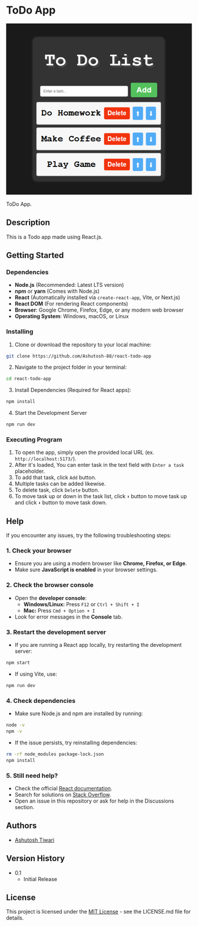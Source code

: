 # ToDo App

![Preview_ReactTodoApo](./src/assets/previewReactTodoApp.png)

ToDo App.

## Description

This is a Todo app made using React.js.

## Getting Started

### Dependencies

- **Node.js** (Recommended: Latest LTS version)
- **npm** or **yarn** (Comes with Node.js)
- **React** (Automatically installed via `create-react-app`, Vite, or Next.js)
- **React DOM** (For rendering React components)
- **Browser**: Google Chrome, Firefox, Edge, or any modern web browser
- **Operating System**: Windows, macOS, or Linux

### Installing

1. Clone or download the repository to your local machine:

```sh
git clone https://github.com/Ashutosh-88/react-todo-app
```

2. Navigate to the project folder in your terminal:

```sh
cd react-todo-app
```

3. Install Dependencies (Required for React apps):

```sh
npm install
```

4. Start the Development Server

```sh
npm run dev
```

### Executing Program

1. To open the app, simply open the provided local URL (ex. `http://localhost:5173/`).
2. After it's loaded, You can enter task in the text field with `Enter a task` placeholder.
3. To add that task, click `Add` button.
4. Multiple tasks can be added likewise.
5. To delete task, click `Delete` button.
6. To move task up or down in the task list, click `⬆` button to move task up and click `⬇` button to move task down.

## Help

If you encounter any issues, try the following troubleshooting steps:

### 1. Check your browser

- Ensure you are using a modern browser like **Chrome, Firefox, or Edge**.
- Make sure **JavaScript is enabled** in your browser settings.

### 2. Check the browser console

- Open the **developer console**:
  - **Windows/Linux:** Press `F12` or `Ctrl + Shift + I`
  - **Mac:** Press `Cmd + Option + I`
- Look for error messages in the **Console** tab.

### 3. Restart the development server

- If you are running a React app locally, try restarting the development server:

```sh
npm start
```

- If using Vite, use:

```sh
npm run dev
```

### 4. Check dependencies

- Make sure Node.js and npm are installed by running:

```sh
node -v
npm -v
```

- If the issue persists, try reinstalling dependencies:

```sh
rm -rf node_modules package-lock.json
npm install
```

### 5. Still need help?

- Check the official [React documentation](https://react.dev/).
- Search for solutions on [Stack Overflow](https://stackoverflow.com/questions).
- Open an issue in this repository or ask for help in the Discussions section.

## Authors

- [Ashutosh Tiwari](https://www.linkedin.com/in/ashutosh-tiwari-70b504190/)

## Version History

- 0.1
  - Initial Release

## License

This project is licensed under the [MIT License](https://opensource.org/licenses/MIT) - see the LICENSE.md file for details.
